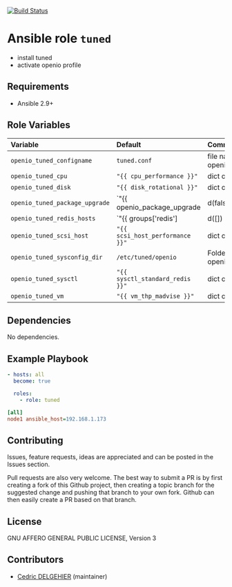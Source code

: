 
[![Build Status](https://travis-ci.org/open-io/ansible-role-openio-tuned.svg?branch=19.04)](https://travis-ci.org/open-io/ansible-role-openio-tuned)
# Ansible role `tuned`

- install tuned
- activate openio profile

## Requirements

- Ansible 2.9+

## Role Variables


| Variable   | Default | Comments (type)  |
| :---       | :---    | :---             |
| `openio_tuned_configname` | `tuned.conf` | file name in openio_tuned_sysconfig_dir |
| `openio_tuned_cpu` | `"{{ cpu_performance }}"` | dict of settings CPU |
| `openio_tuned_disk` | `"{{ disk_rotational }}"` | dict of settings DISK |
| `openio_tuned_package_upgrade` | `"{{ openio_package_upgrade | d(false) }}"` | Set the packages to the latest version (to be set in extra_vars) |
| `openio_tuned_redis_hosts` | `"{{ groups['redis'] | d([]) }}"` | Ansible group of hosts for the redis backend |
| `openio_tuned_scsi_host` | `"{{ scsi_host_performance }}"` | dict of settings SCSI HOST |
| `openio_tuned_sysconfig_dir` | `/etc/tuned/openio` | Folder of the profile openio_tuned_configname |
| `openio_tuned_sysctl` | `"{{ sysctl_standard_redis }}"` | dict of settings SYSCTL |
| `openio_tuned_vm` | `"{{ vm_thp_madvise }}"` | dict of settings VM |


## Dependencies

No dependencies.

## Example Playbook

```yaml
- hosts: all
  become: true

  roles:
    - role: tuned
```


```ini
[all]
node1 ansible_host=192.168.1.173
```

## Contributing

Issues, feature requests, ideas are appreciated and can be posted in the Issues section.

Pull requests are also very welcome.
The best way to submit a PR is by first creating a fork of this Github project, then creating a topic branch for the suggested change and pushing that branch to your own fork.
Github can then easily create a PR based on that branch.

## License

GNU AFFERO GENERAL PUBLIC LICENSE, Version 3

## Contributors

- [Cedric DELGEHIER](https://github.com/cdelgehier) (maintainer)